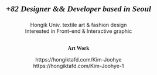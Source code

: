<center>
  <p style = " font-family: Georgia, serif ; font-weight: bold; font-style: italic ; font-size: 22px;" >+82 Designer && Developer based in Seoul<br></p>
  <p>Hongik Univ. textile art & fashion design<br>
    Interested in Front-end & Interactive graphic<br><br></p>
	<p style = "font-family: Georgia, serif ; font-weight: bold;" >Art Work<br></p>
	<p>https://hongiktafd.com/Kim-Joohye<br>
https://hongiktafd.com/Kim-Joohye-1</p>
</center>
